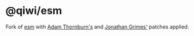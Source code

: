 # @qiwi/esm

Fork of [esm](https://github.com/standard-things/esm) with [Adam Thornburn's](https://github.com/qiwi-forks/esm/tree/feature/patch-module-loader-for-mixed-cjs-esm-dependency-graphs) and [Jonathan Grimes'](https://github.com/jsg2021/esm/tree/master) patches applied.

